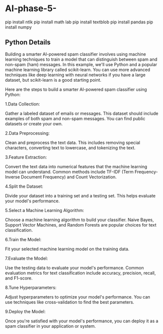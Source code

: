 # AI-phase-5-

pip install  ntlk
pip install  math lab
pip install  textblob
pip install  pandas
pip install  numpy


## Python Details

Building a smarter AI-powered spam classifier involves using machine learning techniques to train a model that can distinguish between spam and non-spam (ham) messages. In this example, we'll use Python and a popular machine learning library called scikit-learn. You can use more advanced techniques like deep learning with neural networks if you have a large dataset, but scikit-learn is a good starting point.

Here are the steps to build a smarter AI-powered spam classifier using Python:

1.Data Collection:

Gather a labeled dataset of emails or messages. This dataset should include examples of both spam and non-spam messages. You can find public datasets or create your own.

2.Data Preprocessing:

Clean and preprocess the text data. This includes removing special characters, converting text to lowercase, and tokenizing the text.

3.Feature Extraction:

Convert the text data into numerical features that the machine learning model can understand. Common methods include TF-IDF (Term Frequency-Inverse Document Frequency) and Count Vectorization.

4.Split the Dataset:

Divide your dataset into a training set and a testing set. This helps evaluate your model's performance.

5.Select a Machine Learning Algorithm:

Choose a machine learning algorithm to build your classifier. Naive Bayes, Support Vector Machines, and Random Forests are popular choices for text classification.

6.Train the Model:

Fit your selected machine learning model on the training data.

7.Evaluate the Model:

Use the testing data to evaluate your model's performance. Common evaluation metrics for text classification include accuracy, precision, recall, and F1-score.

8.Tune Hyperparameters:

Adjust hyperparameters to optimize your model's performance. You can use techniques like cross-validation to find the best parameters.

9.Deploy the Model:

Once you're satisfied with your model's performance, you can deploy it as a spam classifier in your application or system.
